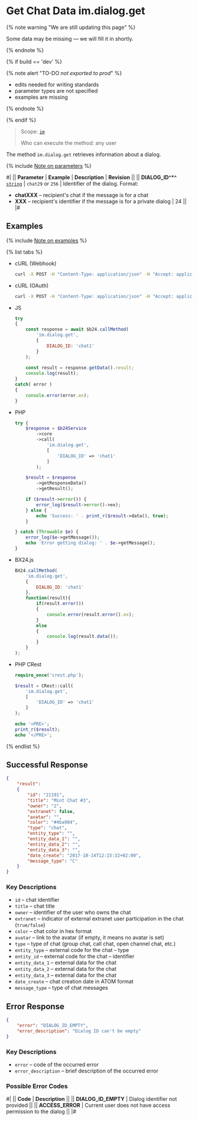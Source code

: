 # Get Chat Data im.dialog.get

{% note warning "We are still updating this page" %}

Some data may be missing — we will fill it in shortly.

{% endnote %}

{% if build == 'dev' %}

{% note alert "TO-DO _not exported to prod_" %}

- edits needed for writing standards
- parameter types are not specified
- examples are missing

{% endnote %}

{% endif %}

> Scope: [`im`](../scopes/permissions.md)
>
> Who can execute the method: any user

The method `im.dialog.get` retrieves information about a dialog.

{% include [Note on parameters](../../_includes/required.md) %}

#|
|| **Parameter** | **Example** | **Description** | **Revision** ||
|| **DIALOG_ID^*^**
[`string`](../data-types.md) | `chat29`
or
`256` | Identifier of the dialog. Format:
- **chatXXX** – recipient's chat if the message is for a chat
- **XXX** – recipient's identifier if the message is for a private dialog | 24 ||
|#

## Examples

{% include [Note on examples](../../_includes/examples.md) %}

{% list tabs %}

- cURL (Webhook)

    ```bash
    curl -X POST -H "Content-Type: application/json" -H "Accept: application/json" -d '{"DIALOG_ID":"chat1"}' https://**put_your_bitrix24_address**/rest/**put_your_user_id_here**/**put_your_webhook_here**/im.dialog.get
    ```

- cURL (OAuth)

    ```bash
    curl -X POST -H "Content-Type: application/json" -H "Accept: application/json" -d '{"DIALOG_ID":"chat1","auth":"**put_access_token_here**"}' https://**put_your_bitrix24_address**/rest/im.dialog.get
    ```

- JS

    ```js
    try
    {
    	const response = await $b24.callMethod(
    		'im.dialog.get',
    		{
    			DIALOG_ID: 'chat1'
    		}
    	);
    	
    	const result = response.getData().result;
    	console.log(result);
    }
    catch( error )
    {
    	console.error(error.ex);
    }
    ```

- PHP

    ```php
    try {
        $response = $b24Service
            ->core
            ->call(
                'im.dialog.get',
                [
                    'DIALOG_ID' => 'chat1'
                ]
            );
    
        $result = $response
            ->getResponseData()
            ->getResult();
    
        if ($result->error()) {
            error_log($result->error()->ex);
        } else {
            echo 'Success: ' . print_r($result->data(), true);
        }
    
    } catch (Throwable $e) {
        error_log($e->getMessage());
        echo 'Error getting dialog: ' . $e->getMessage();
    }
    ```

- BX24.js

    ```js
    BX24.callMethod(
        'im.dialog.get',
        {
            DIALOG_ID: 'chat1'
        },
        function(result){
            if(result.error())
            {
                console.error(result.error().ex);
            }
            else
            {
                console.log(result.data());
            }
        }
    );
    ```

- PHP CRest

    ```php
    require_once('crest.php');

    $result = CRest::call(
        'im.dialog.get',
        [
            'DIALOG_ID' => 'chat1'
        ]
    );

    echo '<PRE>';
    print_r($result);
    echo '</PRE>';
    ```

{% endlist %}

## Successful Response

```json
{
    "result":
    {
        "id": "21191",
        "title": "Mint Chat #3",
        "owner": "2",
        "extranet": false,
        "avatar": "",
        "color": "#4ba984",
        "type": "chat",
        "entity_type": "",
        "entity_data_1": "",
        "entity_data_2": "",
        "entity_data_3": "",
        "date_create": "2017-10-14T12:15:32+02:00",
        "message_type": "C"
    }
}
```

### Key Descriptions

- `id` – chat identifier
- `title` – chat title
- `owner` – identifier of the user who owns the chat
- `extranet` – indicator of external extranet user participation in the chat (`true/false`)
- `color` – chat color in hex format
- `avatar` – link to the avatar (if empty, it means no avatar is set)
- `type` – type of chat (group chat, call chat, open channel chat, etc.)
- `entity_type` – external code for the chat – type
- `entity_id` – external code for the chat – identifier
- `entity_data_1` – external data for the chat
- `entity_data_2` – external data for the chat
- `entity_data_3` – external data for the chat
- `date_create` – chat creation date in ATOM format
- `message_type` – type of chat messages

## Error Response

```json
{
    "error": "DIALOG_ID_EMPTY",
    "error_description": "Dialog ID can't be empty"
}
```

### Key Descriptions

- `error` – code of the occurred error
- `error_description` – brief description of the occurred error

### Possible Error Codes

#|
|| **Code** | **Description** ||
|| **DIALOG_ID_EMPTY** | Dialog identifier not provided ||
|| **ACCESS_ERROR** | Current user does not have access permission to the dialog ||
|#